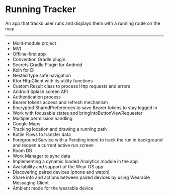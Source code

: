 # Running Tracker

An app that tracks user runs and displays them with a running route on the map

---

- Multi-module project
- MVI
- Offline-first app
- Convention Gradle plugin
- Secrets Gradle Plugin for Android
- Koin for DI
- Nested type safe navigation
- Ktor HttpClient with its utility functions
- Custom Result class to process Http requests and errors
- Android Splash screen API
- Authentication process
- Bearer tokens access and refresh mechanism
- Encrypted SharedPreferences to save Bearer tokens to stay logged in
- Work with focusable states and bringIntoButtonViewRequester
- Multiple permission handling
- Google Maps
- Tracking location and drawing a running path 
- Kotlin Flows to transfer data
- Foreground Service with a Pending intent to track the run in background and reopen a current active run screen
- Room DB
- Work Manager to sync data
- Implementing a dynamic loaded Analytics module in the app
- Availability and support of the Wear OS app
- Discovering paired devices (phone and watch)
- Share info and actions between paired devices by using Wearable Messaging Client
- Ambient mode for the wearable device
